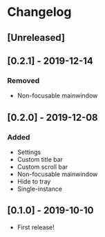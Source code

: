 # Changelog

## [Unreleased]

## [0.2.1] - 2019-12-14
### Removed
- Non-focusable mainwindow

## [0.2.0] - 2019-12-08
### Added
- Settings
- Custom title bar
- Custom scroll bar
- Non-focusable mainwindow
- Hide to tray
- Single-instance

## [0.1.0] - 2019-10-10
- First release!

